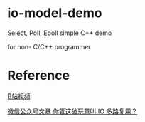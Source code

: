 # io-model-demo
Select, Poll, Epoll simple C++ demo

for non- C/C++ programmer

# Reference
[B站视频](https://www.bilibili.com/video/BV1pp4y1e7xN)

[微信公众号文章 你管这破玩意叫 IO 多路复用？](https://mp.weixin.qq.com/s/YdIdoZ_yusVWza1PU7lWaw)

